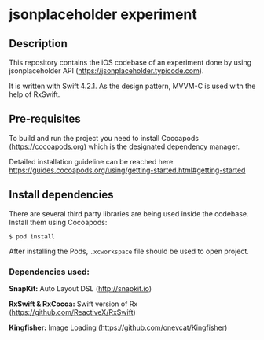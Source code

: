 # jsonplaceholder experiment

## Description
This repository contains the iOS codebase of an experiment done by using jsonplaceholder API (https://jsonplaceholder.typicode.com). 

It is written with Swift 4.2.1. As the design pattern, MVVM-C is used with the help of RxSwift.

## Pre-requisites
To build and run the project you need to install Cocoapods (https://cocoapods.org) which is the designated dependency manager.

Detailed installation guideline can be reached here: https://guides.cocoapods.org/using/getting-started.html#getting-started

## Install dependencies
There are several third party libraries are being used inside the codebase. Install them using Cocoapods:

```
$ pod install
```
After installing the Pods, `.xcworkspace` file should be used to open project.

### Dependencies used:
**SnapKit:** Auto Layout DSL (http://snapkit.io)

**RxSwift & RxCocoa:** Swift version of Rx (https://github.com/ReactiveX/RxSwift)

**Kingfisher:** Image Loading (https://github.com/onevcat/Kingfisher)
